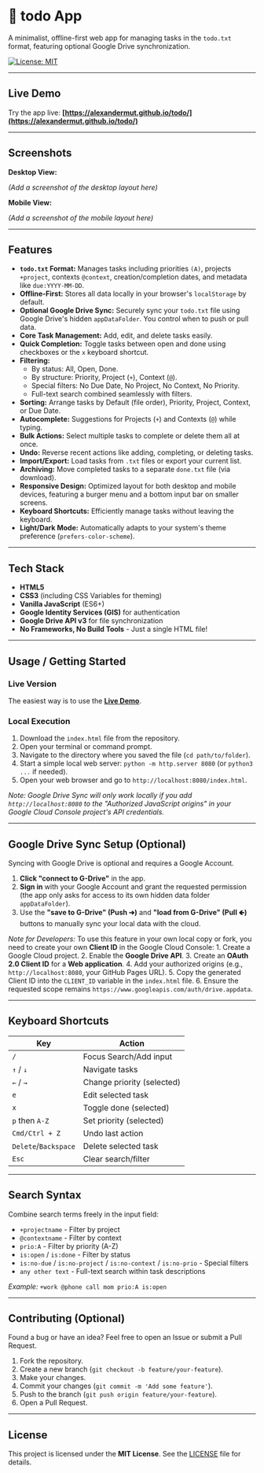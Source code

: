 # 📝 todo App

A minimalist, offline-first web app for managing tasks in the `todo.txt` format, featuring optional Google Drive synchronization.

[![License: MIT](https://img.shields.io/badge/License-MIT-yellow.svg)](https://opensource.org/licenses/MIT)

---

## Live Demo

Try the app live: **[https://alexandermut.github.io/todo/](https://alexandermut.github.io/todo/)**

---

## Screenshots

**Desktop View:**

*(Add a screenshot of the desktop layout here)*

**Mobile View:**

*(Add a screenshot of the mobile layout here)*

---

## Features

* **`todo.txt` Format:** Manages tasks including priorities `(A)`, projects `+project`, contexts `@context`, creation/completion dates, and metadata like `due:YYYY-MM-DD`.
* **Offline-First:** Stores all data locally in your browser's `localStorage` by default.
* **Optional Google Drive Sync:** Securely sync your `todo.txt` file using Google Drive's hidden `appDataFolder`. You control when to push or pull data.
* **Core Task Management:** Add, edit, and delete tasks easily.
* **Quick Completion:** Toggle tasks between open and done using checkboxes or the `x` keyboard shortcut.
* **Filtering:**
    * By status: All, Open, Done.
    * By structure: Priority, Project (`+`), Context (`@`).
    * Special filters: No Due Date, No Project, No Context, No Priority.
    * Full-text search combined seamlessly with filters.
* **Sorting:** Arrange tasks by Default (file order), Priority, Project, Context, or Due Date.
* **Autocomplete:** Suggestions for Projects (`+`) and Contexts (`@`) while typing.
* **Bulk Actions:** Select multiple tasks to complete or delete them all at once.
* **Undo:** Reverse recent actions like adding, completing, or deleting tasks.
* **Import/Export:** Load tasks from `.txt` files or export your current list.
* **Archiving:** Move completed tasks to a separate `done.txt` file (via download).
* **Responsive Design:** Optimized layout for both desktop and mobile devices, featuring a burger menu and a bottom input bar on smaller screens.
* **Keyboard Shortcuts:** Efficiently manage tasks without leaving the keyboard.
* **Light/Dark Mode:** Automatically adapts to your system's theme preference (`prefers-color-scheme`).

---

## Tech Stack

* **HTML5**
* **CSS3** (including CSS Variables for theming)
* **Vanilla JavaScript** (ES6+)
* **Google Identity Services (GIS)** for authentication
* **Google Drive API v3** for file synchronization
* **No Frameworks, No Build Tools** - Just a single HTML file!

---

## Usage / Getting Started

### Live Version

The easiest way is to use the **[Live Demo](https://alexandermut.github.io/todo/)**.

### Local Execution

1.  Download the `index.html` file from the repository.
2.  Open your terminal or command prompt.
3.  Navigate to the directory where you saved the file (`cd path/to/folder`).
4.  Start a simple local web server: `python -m http.server 8080` (or `python3 ...` if needed).
5.  Open your web browser and go to `http://localhost:8080/index.html`.

*Note: Google Drive Sync will only work locally if you add `http://localhost:8080` to the "Authorized JavaScript origins" in your Google Cloud Console project's API credentials.*

---

## Google Drive Sync Setup (Optional)

Syncing with Google Drive is optional and requires a Google Account.

1.  **Click "connect to G-Drive"** in the app.
2.  **Sign in** with your Google Account and grant the requested permission (the app only asks for access to its own hidden data folder `appDataFolder`).
3.  Use the **"save to G-Drive" (Push ➔)** and **"load from G-Drive" (Pull 🡸)** buttons to manually sync your local data with the cloud.

*Note for Developers:* To use this feature in your own local copy or fork, you need to create your own **Client ID** in the Google Cloud Console:
    1.  Create a Google Cloud project.
    2.  Enable the **Google Drive API**.
    3.  Create an **OAuth 2.0 Client ID** for a **Web application**.
    4.  Add your authorized origins (e.g., `http://localhost:8080`, your GitHub Pages URL).
    5.  Copy the generated Client ID into the `CLIENT_ID` variable in the `index.html` file.
    6.  Ensure the requested scope remains `https://www.googleapis.com/auth/drive.appdata`.

---

## Keyboard Shortcuts

| Key              | Action                    |
| ---------------- | ------------------------- |
| `/`              | Focus Search/Add input    |
| `↑` / `↓`        | Navigate tasks            |
| `←` / `→`        | Change priority (selected)|
| `e`              | Edit selected task        |
| `x`              | Toggle done (selected)    |
| `p` then `A-Z`   | Set priority (selected)   |
| `Cmd/Ctrl + Z`   | Undo last action          |
| `Delete`/`Backspace` | Delete selected task      |
| `Esc`            | Clear search/filter       |

---

## Search Syntax

Combine search terms freely in the input field:

* `+projectname` - Filter by project
* `@contextname` - Filter by context
* `prio:A` - Filter by priority (A-Z)
* `is:open` / `is:done` - Filter by status
* `is:no-due` / `is:no-project` / `is:no-context` / `is:no-prio` - Special filters
* `any other text` - Full-text search within task descriptions

*Example:* `+work @phone call mom prio:A is:open`

---

## Contributing (Optional)

Found a bug or have an idea? Feel free to open an Issue or submit a Pull Request.

1.  Fork the repository.
2.  Create a new branch (`git checkout -b feature/your-feature`).
3.  Make your changes.
4.  Commit your changes (`git commit -m 'Add some feature'`).
5.  Push to the branch (`git push origin feature/your-feature`).
6.  Open a Pull Request.

---

## License

This project is licensed under the **MIT License**. See the [LICENSE](LICENSE) file for details.
